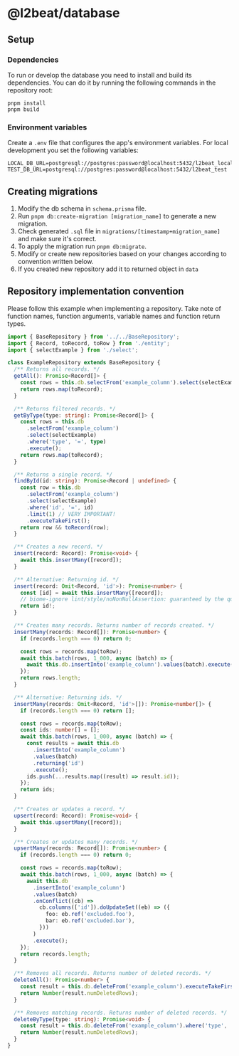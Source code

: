 # @l2beat/database

## Setup

### Dependencies

To run or develop the database you need to install and build its dependencies. You can do it by
running the following commands in the repository root:

```
pnpm install
pnpm build
```

### Environment variables

Create a `.env` file that configures the app's environment variables. For local development you set
the following variables:

```
LOCAL_DB_URL=postgresql://postgres:password@localhost:5432/l2beat_local
TEST_DB_URL=postgresql://postgres:password@localhost:5432/l2beat_test
```

## Creating migrations

1. Modify the db schema in `schema.prisma` file.
2. Run `pnpm db:create-migration [migration_name]` to generate a new migration.
3. Check generated `.sql` file in `migrations/[timestamp+migration_name]` and make sure it's
   correct.
4. To apply the migration run `pnpm db:migrate`.
5. Modify or create new repositories based on your changes according to convention written below.
6. If you created new repository add it to returned object in `data`

## Repository implementation convention

Please follow this example when implementing a repository. Take note of function names, function
arguments, variable names and function return types.

```typescript
import { BaseRepository } from '../../BaseRepository';
import { Record, toRecord, toRow } from './entity';
import { selectExample } from './select';

class ExampleRepository extends BaseRepository {
  /** Returns all records. */
  getAll(): Promise<Record[]> {
    const rows = this.db.selectFrom('example_column').select(selectExample).execute();
    return rows.map(toRecord);
  }

  /** Returns filtered records. */
  getByType(type: string): Promise<Record[]> {
    const rows = this.db
      .selectFrom('example_column')
      .select(selectExample)
      .where('type', '=', type)
      .execute();
    return rows.map(toRecord);
  }

  /** Returns a single record. */
  findById(id: string): Promise<Record | undefined> {
    const row = this.db
      .selectFrom('example_column')
      .select(selectExample)
      .where('id', '=', id)
      .limit(1) // VERY IMPORTANT!
      .executeTakeFirst();
    return row && toRecord(row);
  }

  /** Creates a new record. */
  insert(record: Record): Promise<void> {
    await this.insertMany([record]);
  }

  /** Alternative: Returning id. */
  insert(record: Omit<Record, 'id'>): Promise<number> {
    const [id] = await this.insertMany([record]);
    // biome-ignore lint/style/noNonNullAssertion: guaranteed by the query
    return id!;
  }

  /** Creates many records. Returns number of records created. */
  insertMany(records: Record[]): Promise<number> {
    if (records.length === 0) return 0;

    const rows = records.map(toRow);
    await this.batch(rows, 1_000, async (batch) => {
      await this.db.insertInto('example_column').values(batch).execute();
    });
    return rows.length;
  }

  /** Alternative: Returning ids. */
  insertMany(records: Omit<Record, 'id'>[]): Promise<number[]> {
    if (records.length === 0) return [];

    const rows = records.map(toRow);
    const ids: number[] = [];
    await this.batch(rows, 1_000, async (batch) => {
      const results = await this.db
        .insertInto('example_column')
        .values(batch)
        .returning('id')
        .execute();
      ids.push(...results.map((result) => result.id));
    });
    return ids;
  }

  /** Creates or updates a record. */
  upsert(record: Record): Promise<void> {
    await this.upsertMany([record]);
  }

  /** Creates or updates many records. */
  upsertMany(records: Record[]): Promise<number> {
    if (records.length === 0) return 0;

    const rows = records.map(toRow);
    await this.batch(rows, 1_000, async (batch) => {
      await this.db
        .insertInto('example_column')
        .values(batch)
        .onConflict((cb) =>
          cb.columns(['id']).doUpdateSet((eb) => ({
            foo: eb.ref('excluded.foo'),
            bar: eb.ref('excluded.bar'),
          }))
        )
        .execute();
    });
    return records.length;
  }

  /** Removes all records. Returns number of deleted records. */
  deleteAll(): Promise<number> {
    const result = this.db.deleteFrom('example_column').executeTakeFirst();
    return Number(result.numDeletedRows);
  }

  /** Removes matching records. Returns number of deleted records. */
  deleteByType(type: string): Promise<void> {
    const result = this.db.deleteFrom('example_column').where('type', '=', type).executeTakeFirst();
    return Number(result.numDeletedRows);
  }
}
```
